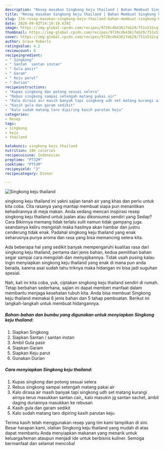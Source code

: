 ```yaml
---
description: "Resep masakan Singkong keju thailand | Bahan Membuat Singkong keju thailand Yang Enak Dan Lezat"
title: "Resep masakan Singkong keju thailand | Bahan Membuat Singkong keju thailand Yang Enak Dan Lezat"
slug: 234-resep-masakan-singkong-keju-thailand-bahan-membuat-singkong-keju-thailand-yang-enak-dan-lezat
date: 2020-09-02T14:19:19.639Z
image: https://img-global.cpcdn.com/recipes/9720cdb43617eb29/751x532cq70/singkong-keju-thailand-foto-resep-utama.jpg
thumbnail: https://img-global.cpcdn.com/recipes/9720cdb43617eb29/751x532cq70/singkong-keju-thailand-foto-resep-utama.jpg
cover: https://img-global.cpcdn.com/recipes/9720cdb43617eb29/751x532cq70/singkong-keju-thailand-foto-resep-utama.jpg
author: Grace Roberts
ratingvalue: 4.2
reviewcount: 8
recipeingredient:
- " Singkong"
- " Santan  santan instan"
- " Gula pasir"
- " Garam"
- " Keju parut"
- " Durian"
recipeinstructions:
- "Kupas singkong dan potong sesuai selera"
- "Rebus singkong sampai setengah matang pakai air"
- "Kalo dirasa air masih banyak tapi singkong udh set matang kurangi airnya terus masukkan santan cair,, kalo masukin jg santan sachet, ambil daging duriannya masukkan ke rebusan"
- "Kasih gula dan garam sedikit"
- "Kalo sudah matang taro dipiring kasih parutan keju"
categories:
- Resep
tags:
- singkong
- keju
- thailand

katakunci: singkong keju thailand 
nutrition: 186 calories
recipecuisine: Indonesian
preptime: "PT32M"
cooktime: "PT53M"
recipeyield: "3"
recipecategory: Dinner

---
```



![Singkong keju thailand](https://img-global.cpcdn.com/recipes/9720cdb43617eb29/751x532cq70/singkong-keju-thailand-foto-resep-utama.jpg)


singkong keju thailand ini yakni sajian tanah air yang khas dan perlu untuk kita coba. Cita rasanya yang mantap membuat siapa pun menantikan kehadirannya di meja makan.
Anda sedang mencari inspirasi resep singkong keju thailand untuk jualan atau dikonsumsi sendiri yang Sedap? Cara Bikinnya memang tidak terlalu sulit namun tidak gampang juga. seandainya keliru mengolah maka hasilnya akan hambar dan justru cenderung tidak enak. Padahal singkong keju thailand yang enak seharusnya punya aroma dan rasa yang bisa memancing selera kita.



Ada beberapa hal yang sedikit banyak mempengaruhi kualitas rasa dari singkong keju thailand, pertama dari jenis bahan, kedua pemilihan bahan segar sampai cara mengolah dan menyajikannya. Tidak usah pusing kalau ingin menyiapkan singkong keju thailand yang enak di mana pun anda berada, karena asal sudah tahu triknya maka hidangan ini bisa jadi suguhan spesial.


Nah, kali ini kita coba, yuk, ciptakan singkong keju thailand sendiri di rumah. Tetap berbahan sederhana, sajian ini dapat memberi manfaat dalam membantu menjaga kesehatan tubuh kita. Anda bisa membuat Singkong keju thailand memakai 6 jenis bahan dan 5 tahap pembuatan. Berikut ini langkah-langkah untuk membuat hidangannya.

<!--inarticleads1-->

##### Bahan-bahan dan bumbu yang digunakan untuk menyiapkan Singkong keju thailand:

1. Siapkan  Singkong
1. Siapkan  Santan / santan instan
1. Ambil  Gula pasir
1. Siapkan  Garam
1. Siapkan  Keju parut
1. Gunakan  Durian




<!--inarticleads2-->

##### Cara menyiapkan Singkong keju thailand:

1. Kupas singkong dan potong sesuai selera
1. Rebus singkong sampai setengah matang pakai air
1. Kalo dirasa air masih banyak tapi singkong udh set matang kurangi airnya terus masukkan santan cair,, kalo masukin jg santan sachet, ambil daging duriannya masukkan ke rebusan
1. Kasih gula dan garam sedikit
1. Kalo sudah matang taro dipiring kasih parutan keju




Terima kasih telah menggunakan resep yang tim kami tampilkan di sini. Besar harapan kami, olahan Singkong keju thailand yang mudah di atas dapat membantu Anda menyiapkan makanan yang menarik untuk keluarga/teman ataupun menjadi ide untuk berbisnis kuliner. Semoga bermanfaat dan selamat mencoba!
